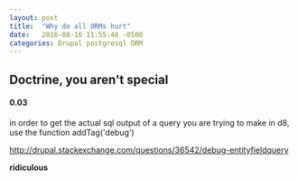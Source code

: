 ```yaml
---
layout: post
title:  "Why do all ORMs hurt"
date:   2016-08-16 11:55:48 -0500
categories: Drupal postgresql ORM
---
```

## Doctrine, you aren't special
#### 0.03

in order to get the actual sql output of a query you are trying to make in d8, use the function addTag('debug')

http://drupal.stackexchange.com/questions/36542/debug-entityfieldquery

**ridiculous**